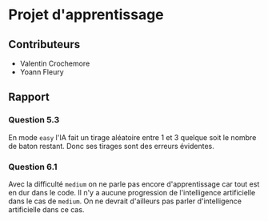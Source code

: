 # Projet d'apprentissage

## Contributeurs

* Valentin Crochemore
* Yoann Fleury

## Rapport

### Question 5.3

En mode `easy` l'IA fait un tirage aléatoire entre 1 et 3 quelque soit le nombre
de baton restant. Donc ses tirages sont des erreurs évidentes.

### Question 6.1

Avec la difficulté `medium` on ne parle pas encore d'apprentissage car tout est 
en dur dans le code. Il n'y a aucune progression de l'intelligence artificielle
dans le cas de `medium`. On ne devrait d'ailleurs pas parler d'intelligence 
artificielle dans ce cas.